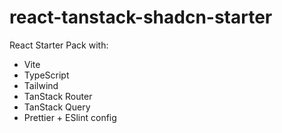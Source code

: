 # react-tanstack-shadcn-starter

React Starter Pack with:

- Vite
- TypeScript
- Tailwind
- TanStack Router
- TanStack Query
- Prettier + ESlint config
